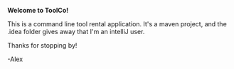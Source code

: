 **Welcome to ToolCo!**

This is a command line tool rental application. 
It's a maven project, and the .idea folder gives away that I'm an intelliJ user.

Thanks for stopping by!

-Alex

